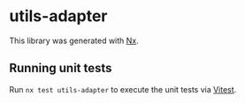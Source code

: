 # utils-adapter

This library was generated with [Nx](https://nx.dev).

## Running unit tests

Run `nx test utils-adapter` to execute the unit tests via [Vitest](https://vitest.dev/).
